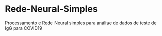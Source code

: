 # Rede-Neural-Simples
Processamento e Rede Neural simples para análise de dados de teste de IgG para COVID19 
